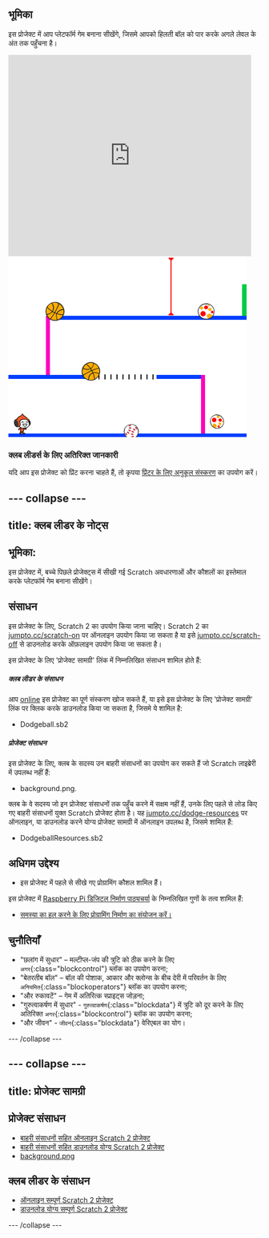 ## भूमिका

इस प्रोजेक्ट में आप प्लेटफॉर्म गेम बनाना सीखेंगे, जिसमे आपको हिलती बॉल को पार करके अगले लेवल के अंत तक पहुँचना है।

<div class="scratch-preview">
  <iframe allowtransparency="true" width="485" height="402" src="https://scratch.mit.edu/projects/embed/39740618/?autostart=false" frameborder="0"></iframe>
  <img src="images/dodge-final.png">
</div>

### क्लब लीडर्स के लिए अतिरिक्त जानकारी

यदि आप इस प्रोजेक्ट को प्रिंट करना चाहते हैं, तो कृपया [प्रिंटर के लिए अनुकूल संस्करण](https://projects.raspberrypi.org/en/projects/dodgeball/print) का उपयोग करें।


--- collapse ---
---
title: क्लब लीडर के नोट्स
---


## भूमिका:
इस प्रोजेक्ट में, बच्चे पिछले प्रोजेक्ट्स में सीखी गई Scratch अवधारणाओं और कौशलों का इस्तेमाल करके प्लेटफॉर्म गेम बनाना सीखेंगे।

## संसाधन
इस प्रोजेक्ट के लिए, Scratch 2 का उपयोग किया जाना चाहिए। Scratch 2 का [jumpto.cc/scratch-on](http://jumpto.cc/scratch-on) पर ऑनलाइन उपयोग किया जा सकता है या इसे [jumpto.cc/scratch-off](http://jumpto.cc/scratch-off) से डाउनलोड करके ऑफ़लाइन उपयोग किया जा सकता है।

इस प्रोजेक्ट के लिए 'प्रोजेक्ट सामग्री' लिंक में निम्नलिखित संसाधन शामिल होते हैं:

##### क्लब लीडर के संसाधन

आप <a href="http://scratch.mit.edu/projects/39740618/#editor">online</a> इस प्रोजेक्ट का पूर्ण संस्करण खोज सकते हैं, या इसे इस प्रोजेक्ट के लिए 'प्रोजेक्ट सामग्री' लिंक पर क्लिक करके डाउनलोड किया जा सकता है, जिसमे ये शामिल है:

+ Dodgeball.sb2

##### प्रोजेक्ट संसाधन

इस प्रोजेक्ट के लिए, क्लब के सदस्य उन बाहरी संसाधनों का उपयोग कर सकते हैं जो Scratch लाइब्रेरी में उपलब्ध नहीं हैं:

+ background.png.

क्लब के वे सदस्य जो इन प्रोजेक्ट संसाधनों तक पहुँच करने में सक्षम नहीं हैं, उनके लिए पहले से लोड किए गए बाहरी संसाधनों युक्त Scratch प्रोजेक्ट होता है। यह [jumpto.cc/dodge-resources](http://jumpto.cc/dodge-resources) पर ऑनलाइन, या डाउनलोड करने योग्य प्रोजेक्ट सामग्री में ऑनलाइन उपलब्ध है, जिसमे शामिल हैं:

+ DodgeballResources.sb2 

## अधिगम उद्देश्य
+ इस प्रोजेक्ट में पहले से सीखे गए प्रोग्रामिंग कौशल शामिल हैं।

इस प्रोजेक्ट में [Raspberry Pi डिजिटल निर्माण पाठ्यचर्या](http://rpf.io/curriculum) के निम्नलिखित गुणों के तत्व शामिल हैं:

+ [समस्या का हल करने के लिए प्रोग्रामिंग निर्माण का संयोजन करें।](https://www.raspberrypi.org/curriculum/programming/builder)

## चुनौतियाँ
+ "छलांग में सुधार" – मल्टीप्ल-जंप की त्रुटि को ठीक करने के लिए `अगर`{:class="blockcontrol"} ब्लॉक का उपयोग करना;
+ "बेतरतीब बॉल" – बॉल की पोशाक, आकार और क्लोन्स के बीच देरी में परिवर्तन के लिए `अनियमित`{:class="blockoperators"} ब्लॉक का उपयोग करना;
+ "और रुकावटें" – गेम में अतिरित्क स्प्राइट्स जोड़ना;
+ "गुरुत्वाकर्षण में सुधार" - `गुरुत्वाकर्षण`{:class="blockdata"} में त्रुटि को दूर करने के लिए अतिरिक्त `अगर`{:class="blockcontrol"} ब्लॉक का उपयोग करना;
+ "और जीवन" - `जीवन`{:class="blockdata"} वेरिएबल का योग।



--- /collapse ---


--- collapse ---
---
title: प्रोजेक्ट सामग्री
---
## प्रोजेक्ट संसाधन
* [बाहरी संसाधनों सहित ऑनलाइन Scratch 2 प्रोजेक्ट](http://jumpto.cc/dodge-resources)
* [बाहरी संसाधनों सहित डाउनलोड योग्य Scratch 2 प्रोजेक्ट](resources/DodgeballResources.sb2)
* [background.png](resources/background.png)

## क्लब लीडर के संसाधन
* [ऑनलाइन सम्पूर्ण Scratch 2 प्रोजेक्ट](http://scratch.mit.edu/projects/39740618/#editor)
* [डाउनलोड योग्य सम्पूर्ण Scratch 2 प्रोजेक्ट](resources/Dodgeball.sb2)

--- /collapse ---
